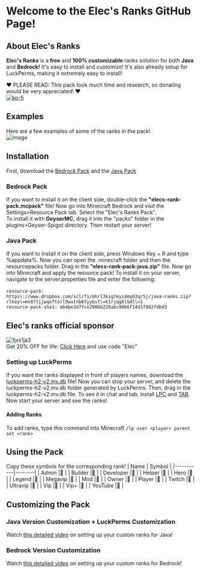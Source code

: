 # Welcome to the **Elec's Ranks GitHub Page!**

## About **Elec's Ranks** 
**Elec's Ranks**  is a **free** and **100% customizable** ranks solution for both **Java** and **Bedrock!** It's easy to install and customize! It's also already setup for LuckPerms, making it extremely easy to install! <br>

❤️ PLEASE READ: This pack took much time and research, so donating would be very appreciated! ❤️ <br>
[![ko-fi](https://ko-fi.com/img/githubbutton_sm.svg)](https://ko-fi.com/W7W519BLK3)
## Examples
Here are a few examples of some of the ranks in the pack! <br>
![image](https://github.com/ElecYT/elec-custom-ranks/assets/150059318/9fbbd3da-d6d0-4f1c-ab05-587068e29653)

## Installation
First, download the [Bedrock Pack](https://github.com/ElecYT/elec-custom-ranks/tree/main/bedrock-pack) and the [Java Pack](https://github.com/ElecYT/elec-custom-ranks/tree/main/java-pack)

### Bedrock Pack 
If you want to install it on the client side, double-click the **"elecs-rank-pack.mcpack"** file! Now go into Minecraft Bedrock and visit the Settings>Resource Pack tab. Select the "Elec's Ranks Pack". <br>
To install it with **GeyserMC**, drag it into the "packs" folder in the plugins>Geyser-Spigot directory. Then restart your server!

### Java Pack
If you want to install it on the client side, press Windows Key + R and type %appdata%. Now you can open the .minecraft folder and then the resourcepacks folder. Drag in the **"elecs-rank-pack-java.zip"** file. Now go into Minecraft and apply the resource pack! <be>
To install it on your server, navigate to the server.properties file and enter the following: <br>
<br>
``resource-pack: https\://www.dropbox.com/scl/fi/mhrl3kig7eyi4my63qr5j/java-ranks.zip?rlkey\=mv87tijwqxftorl9wutnb67yy&st\=k1rjqgbl&dl\=1`` <br>
``resource-pack-sha1: eb4be3d7fce290bb220abc9966f14d1f882fdbd3`` 
<br>


## Elec's ranks official sponsor
![1jxs1ja3](https://github.com/ElecYT/Elecs-Custom-Ranks/assets/150059318/c3e51ef1-0300-464a-ba3b-2dc393b89ff9)
<br>
Get 20% OFF for life:
[Click Here](https://my.aspirehosting.in/aff.php?aff=2&gocart=true
) and use code "Elec"
### Setting up LuckPerms
If you want the ranks displayed in front of players names, download the [luckperms-h2-v2.mv.db](https://github.com/ElecYT/elec-custom-ranks/tree/main/LuckPerms) file! Now you can stop your server, and delete the luckperms-h2-v2.mv.db folder generated by LuckPerms. Then, drag in the luckperms-h2-v2.mv.db file. To see it in chat and tab, install [LPC](https://www.spigotmc.org/resources/lpc-chat-formatter-1-7-10-1-20.68965/) and [TAB](https://www.spigotmc.org/resources/tab-1-5-1-20-6.57806/). Now start your server and see the ranks! 
#### Adding Ranks
To add ranks, type this command into Minecraft ``/lp user <player> parent set <rank>``
## Using the Pack
Copy these symbols for the corresponding rank!
| Name      | Symbol |
|-----------|--------|
| Admin     |       |
| Builder   |       |
| Developer |       |
| Helper    |       |
| Hero      |       |
| Legend    |       |
| Megavip   |       |
| Mod       |       |
| Owner     |       |
| Player    |       |
| Twitch    |       |
| Ultravip  |       |
| Vip       |       |
| Vip+      |       |
| YouTube   |       |
## Customizing the Pack
### Java Version Customization + LuckPerms Customization
Watch [this detailed video](https://youtu.be/U12ve5kCDfQ?si=Vl3MFGdH3c5RcS87) on setting up your custom ranks for Java!
### Bedrock Version Customization
Watch [this detailed video](https://youtu.be/OYYaqRaGw-w?si=KCa66kML7FK4HbNu) on setting up your custom ranks for Bedrock!
